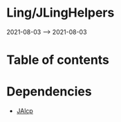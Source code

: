 Ling/JLingHelpers
================
2021-08-03 --> 2021-08-03




Table of contents
===========



Dependencies
============
- [JAlcp](https://github.com/lingtalfi/JAlcp)


